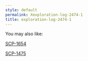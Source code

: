 ```yaml
---
style: default
permalink: Xexploration-log-2474-1
title: exploration-log-2474-1
---
```

You may also like:

[SCP-1654](http://scp-wiki.net/scp-1654)

[SCP-1475](http://scp-wiki.net/scp-1475)
